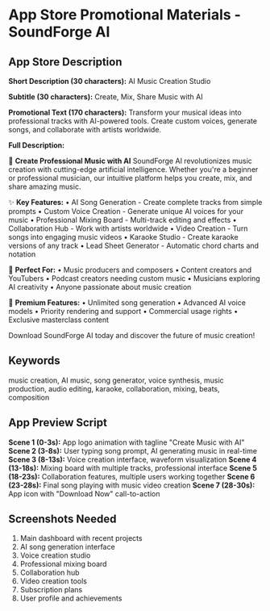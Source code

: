 # App Store Promotional Materials - SoundForge AI

## App Store Description

**Short Description (30 characters):**
AI Music Creation Studio

**Subtitle (30 characters):**
Create, Mix, Share Music with AI

**Promotional Text (170 characters):**
Transform your musical ideas into professional tracks with AI-powered tools. Create custom voices, generate songs, and collaborate with artists worldwide.

**Full Description:**

🎵 **Create Professional Music with AI**
SoundForge AI revolutionizes music creation with cutting-edge artificial intelligence. Whether you're a beginner or professional musician, our intuitive platform helps you create, mix, and share amazing music.

✨ **Key Features:**
• AI Song Generation - Create complete tracks from simple prompts
• Custom Voice Creation - Generate unique AI voices for your music
• Professional Mixing Board - Multi-track editing and effects
• Collaboration Hub - Work with artists worldwide
• Video Creation - Turn songs into engaging music videos
• Karaoke Studio - Create karaoke versions of any track
• Lead Sheet Generator - Automatic chord charts and notation

🚀 **Perfect For:**
• Music producers and composers
• Content creators and YouTubers
• Podcast creators needing custom music
• Musicians exploring AI creativity
• Anyone passionate about music creation

💎 **Premium Features:**
• Unlimited song generation
• Advanced AI voice models
• Priority rendering and support
• Commercial usage rights
• Exclusive masterclass content

Download SoundForge AI today and discover the future of music creation!

## Keywords
music creation, AI music, song generator, voice synthesis, music production, audio editing, karaoke, collaboration, mixing, beats, composition

## App Preview Script

**Scene 1 (0-3s):** App logo animation with tagline "Create Music with AI"
**Scene 2 (3-8s):** User typing song prompt, AI generating music in real-time
**Scene 3 (8-13s):** Voice creation interface, waveform visualization
**Scene 4 (13-18s):** Mixing board with multiple tracks, professional interface
**Scene 5 (18-23s):** Collaboration features, multiple users working together
**Scene 6 (23-28s):** Final song playing with music video creation
**Scene 7 (28-30s):** App icon with "Download Now" call-to-action

## Screenshots Needed
1. Main dashboard with recent projects
2. AI song generation interface
3. Voice creation studio
4. Professional mixing board
5. Collaboration hub
6. Video creation tools
7. Subscription plans
8. User profile and achievements